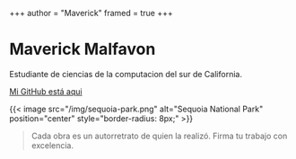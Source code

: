 +++
author = "Maverick"
framed = true
+++

# Maverick Malfavon

Estudiante de ciencias de la computacion del sur de California.

[Mi GitHub está aqui](https://github.com/mayverik/)

{{< image src="/img/sequoia-park.png" alt="Sequoia National Park" position="center" style="border-radius: 8px;" >}}

> Cada obra es un autorretrato de quien la realizó. Firma tu trabajo con excelencia.
